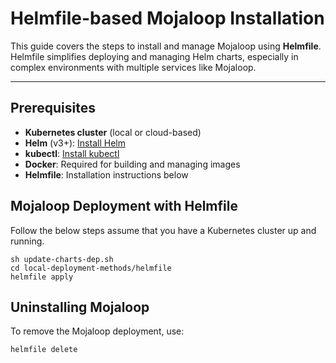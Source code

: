 
# Helmfile-based Mojaloop Installation

This guide covers the steps to install and manage Mojaloop using **Helmfile**. Helmfile simplifies deploying and managing Helm charts, especially in complex environments with multiple services like Mojaloop.

---

## Prerequisites

- **Kubernetes cluster** (local or cloud-based)
- **Helm** (v3+): [Install Helm](https://helm.sh/docs/intro/install/)
- **kubectl**: [Install kubectl](https://kubernetes.io/docs/tasks/tools/)
- **Docker**: Required for building and managing images
- **Helmfile**: Installation instructions below


## Mojaloop Deployment with Helmfile

Follow the below steps assume that you have a Kubernetes cluster up and running.

```
sh update-charts-dep.sh
cd local-deployment-methods/helmfile
helmfile apply
```

## Uninstalling Mojaloop
To remove the Mojaloop deployment, use:
```
helmfile delete
```
